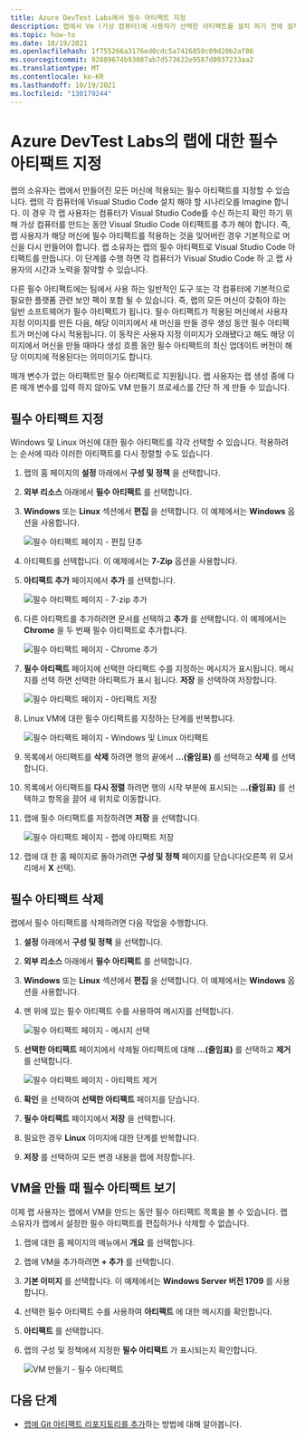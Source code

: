 ```yaml
---
title: Azure DevTest Labs에서 필수 아티팩트 지정
description: 랩에서 Vm (가상 컴퓨터)에 사용자가 선택한 아티팩트를 설치 하기 전에 설치 해야 하는 필수 아티팩트를 지정 하는 방법에 대해 알아봅니다.
ms.topic: how-to
ms.date: 10/19/2021
ms.openlocfilehash: 1f755266a3176ed0cdc5a7426850c09d20b2af86
ms.sourcegitcommit: 92889674b93087ab7d573622e9587d0937233aa2
ms.translationtype: MT
ms.contentlocale: ko-KR
ms.lasthandoff: 10/19/2021
ms.locfileid: "130179244"
---
```

# <a name="specify-mandatory-artifacts-for-your-lab-in-azure-devtest-labs"></a>Azure DevTest Labs의 랩에 대한 필수 아티팩트 지정

랩의 소유자는 랩에서 만들어진 모든 머신에 적용되는 필수 아티팩트를 지정할 수 있습니다. 랩의 각 컴퓨터에 Visual Studio Code 설치 해야 할 시나리오를 Imagine 합니다. 이 경우 각 랩 사용자는 컴퓨터가 Visual Studio Code를 수신 하는지 확인 하기 위해 가상 컴퓨터를 만드는 동안 Visual Studio Code 아티팩트를 추가 해야 합니다. 즉, 랩 사용자가 해당 머신에 필수 아티팩트를 적용하는 것을 잊어버린 경우 기본적으로 머신을 다시 만들어야 합니다. 랩 소유자는 랩의 필수 아티팩트로 Visual Studio Code 아티팩트를 만듭니다. 이 단계를 수행 하면 각 컴퓨터가 Visual Studio Code 하 고 랩 사용자의 시간과 노력을 절약할 수 있습니다.
 
다른 필수 아티팩트에는 팀에서 사용 하는 일반적인 도구 또는 각 컴퓨터에 기본적으로 필요한 플랫폼 관련 보안 팩이 포함 될 수 있습니다. 즉, 랩의 모든 머신이 갖춰야 하는 일반 소프트웨어가 필수 아티팩트가 됩니다. 필수 아티팩트가 적용된 머신에서 사용자 지정 이미지를 만든 다음, 해당 이미지에서 새 머신을 만들 경우 생성 동안 필수 아티팩트가 머신에 다시 적용됩니다. 이 동작은 사용자 지정 이미지가 오래됐다고 해도 해당 이미지에서 머신을 만들 때마다 생성 흐름 동안 필수 아티팩트의 최신 업데이트 버전이 해당 이미지에 적용된다는 의미이기도 합니다. 
 
매개 변수가 없는 아티팩트만 필수 아티팩트로 지원됩니다. 랩 사용자는 랩 생성 중에 다른 매개 변수를 입력 하지 않아도 VM 만들기 프로세스를 간단 하 게 만들 수 있습니다. 

## <a name="specify-mandatory-artifacts"></a>필수 아티팩트 지정
Windows 및 Linux 머신에 대한 필수 아티팩트를 각각 선택할 수 있습니다. 적용하려는 순서에 따라 이러한 아티팩트를 다시 정렬할 수도 있습니다. 

1. 랩의 홈 페이지의 **설정** 아래에서 **구성 및 정책** 을 선택합니다. 
3. **외부 리소스** 아래에서 **필수 아티팩트** 를 선택합니다. 
4. **Windows** 또는 **Linux** 섹션에서 **편집** 을 선택합니다. 이 예제에서는 **Windows** 옵션을 사용합니다. 

    ![필수 아티팩트 페이지 - 편집 단추](media/devtest-lab-mandatory-artifacts/mandatory-artifacts-edit-button.png)
4. 아티팩트를 선택합니다. 이 예제에서는 **7-Zip** 옵션을 사용합니다. 
5. **아티팩트 추가** 페이지에서 **추가** 를 선택합니다. 

    ![필수 아티팩트 페이지 - 7-zip 추가](media/devtest-lab-mandatory-artifacts/add-seven-zip.png)
6. 다른 아티팩트를 추가하려면 문서를 선택하고 **추가** 를 선택합니다. 이 예제에서는 **Chrome** 을 두 번째 필수 아티팩트로 추가합니다.

    ![필수 아티팩트 페이지 - Chrome 추가](media/devtest-lab-mandatory-artifacts/add-chrome.png)
7. **필수 아티팩트** 페이지에 선택한 아티팩트 수를 지정하는 메시지가 표시됩니다. 메시지를 선택 하면 선택한 아티팩트가 표시 됩니다. **저장** 을 선택하여 저장합니다. 

    ![필수 아티팩트 페이지 - 아티팩트 저장](media/devtest-lab-mandatory-artifacts/save-artifacts.png)
8. Linux VM에 대한 필수 아티팩트를 지정하는 단계를 반복합니다. 
    
    ![필수 아티팩트 페이지 - Windows 및 Linux 아티팩트](media/devtest-lab-mandatory-artifacts/windows-linux-artifacts.png)
9. 목록에서 아티팩트를 **삭제** 하려면 행의 끝에서 **...(줄임표)** 를 선택하고 **삭제** 를 선택합니다. 
10. 목록에서 아티팩트를 **다시 정렬** 하려면 행의 시작 부분에 표시되는 **...(줄임표)** 를 선택하고 항목을 끌어 새 위치로 이동합니다. 
11. 랩에 필수 아티팩트를 저장하려면 **저장** 을 선택합니다. 

    ![필수 아티팩트 페이지 - 랩에 아티팩트 저장](media/devtest-lab-mandatory-artifacts/save-to-lab.png)
12. 랩에 대 한 홈 페이지로 돌아가려면 **구성 및 정책** 페이지를 닫습니다(오른쪽 위 모서리에서 **X** 선택).  

## <a name="delete-a-mandatory-artifact"></a>필수 아티팩트 삭제
랩에서 필수 아티팩트를 삭제하려면 다음 작업을 수행합니다. 

1. **설정** 아래에서 **구성 및 정책** 을 선택합니다. 
2. **외부 리소스** 아래에서 **필수 아티팩트** 를 선택합니다. 
3. **Windows** 또는 **Linux** 섹션에서 **편집** 을 선택합니다. 이 예제에서는 **Windows** 옵션을 사용합니다. 
4. 맨 위에 있는 필수 아티팩트 수를 사용하여 메시지를 선택합니다. 

    ![필수 아티팩트 페이지 - 메시지 선택](media/devtest-lab-mandatory-artifacts/select-message-artifacts.png)
5. **선택한 아티팩트** 페이지에서 삭제될 아티팩트에 대해 **...(줄임표)** 를 선택하고 **제거** 를 선택합니다. 
    
    ![필수 아티팩트 페이지 - 아티팩트 제거](media/devtest-lab-mandatory-artifacts/remove-artifact.png)
6. **확인** 을 선택하여 **선택한 아티팩트** 페이지를 닫습니다. 
7. **필수 아티팩트** 페이지에서 **저장** 을 선택합니다.
8. 필요한 경우 **Linux** 이미지에 대한 단계를 반복합니다. 
9. **저장** 를 선택하여 모든 변경 내용을 랩에 저장합니다. 

## <a name="view-mandatory-artifacts-when-creating-a-vm"></a>VM을 만들 때 필수 아티팩트 보기
이제 랩 사용자는 랩에서 VM을 만드는 동안 필수 아티팩트 목록을 볼 수 있습니다. 랩 소유자가 랩에서 설정한 필수 아티팩트를 편집하거나 삭제할 수 없습니다.

1. 랩에 대한 홈 페이지의 메뉴에서 **개요** 를 선택합니다.
2. 랩에 VM을 추가하려면 **+ 추가** 를 선택합니다. 
3. **기본 이미지** 를 선택합니다. 이 예제에서는 **Windows Server 버전 1709** 를 사용합니다.
4. 선택한 필수 아티팩트 수를 사용하여 **아티팩트** 에 대한 메시지를 확인합니다. 
5. **아티팩트** 를 선택합니다. 
6. 랩의 구성 및 정책에서 지정한 **필수 아티팩트** 가 표시되는지 확인합니다. 

    ![VM 만들기 - 필수 아티팩트](media/devtest-lab-mandatory-artifacts/create-vm-artifacts.png)

## <a name="next-steps"></a>다음 단계
* [랩에 Git 아티팩트 리포지토리를 추가](devtest-lab-add-artifact-repo.md)하는 방법에 대해 알아봅니다.
